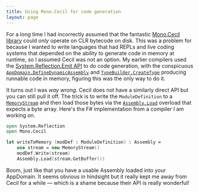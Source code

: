 ```yaml
---
title: Using Mono.Cecil for code generation
layout: page
---
```


For a long time I had incorrectly assumed that the fantastic [Mono.Cecil library](https://cecil.pe/) could *only* operate on CLR bytecode on disk. This was a problem for because I wanted to write languages that had REPLs and live coding systems that depended on the ability to generate code in memory at runtime, so I assumed Cecil was not an option. My earlier compilers used the [System.Reflection.Emit API](https://docs.microsoft.com/en-us/dotnet/api/system.reflection.emit?view=netframework-4.8) to do code generation, with the conspicuous [`AppDomain.DefineDynamicAssembly`](https://docs.microsoft.com/en-us/dotnet/api/system.appdomain.definedynamicassembly?view=netframework-4.8) and [`TypeBuilder.CreateType`](https://docs.microsoft.com/en-us/dotnet/api/system.reflection.emit.typebuilder.createtype?view=netframework-4.8) producing runnable code in memory, figuring this was the only way to do it.

It turns out I was *way wrong*. Cecil does not have a similarly direct API but you can still pull it off. The trick is to write the `ModuleDefinition` to a [`MemoryStream`](https://docs.microsoft.com/en-us/dotnet/api/system.io.memorystream?view=netframework-4.8) and then load those bytes via the [`Assembly.Load`](https://docs.microsoft.com/en-us/dotnet/api/system.reflection.assembly.load?view=netframework-4.8#System_Reflection_Assembly_Load_System_Byte___) overload that expects a byte array. Here's the F# implementation from a compiler I am working on.

```fsharp
open System.Reflection
open Mono.Cecil

let writeToMemory (modDef : ModuleDefinition) : Assembly =
    use stream = new MemoryStream()
    modDef.Write(stream)
    Assembly.Load(stream.GetBuffer())
```

Boom, just like that you have a usable Assembly loaded into your AppDomain. It seems obvious in hindsight but it really kept me away from Cecil for a while — which is a shame because their API is really wonderful!